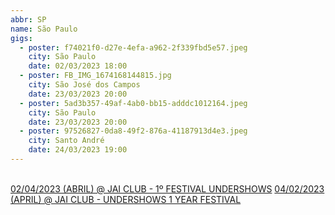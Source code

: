 ```yaml
---
abbr: SP
name: São Paulo
gigs:
  - poster: f74021f0-d27e-4efa-a962-2f339fbd5e57.jpeg
    city: São Paulo
    date: 02/03/2023 18:00
  - poster: FB_IMG_1674168144815.jpg
    city: São José dos Campos
    date: 23/03/2023 20:00
  - poster: 5ad3b357-49af-4ab0-bb15-adddc1012164.jpeg
    city: São Paulo
    date: 23/03/2023 20:00
  - poster: 97526827-0da8-49f2-876a-41187913d4e3.jpeg
    city: Santo André
    date: 24/03/2023 19:00
---
```


<br />
<a href="javascript:void(null)" class="class1"
  >02/04/2023 (ABRIL) @ JAI CLUB - 1º FESTIVAL UNDERSHOWS</a
>
<a href="javascript:void(null)" class="class1"
  >04/02/2023 (APRIL) @ JAI CLUB - UNDERSHOWS 1 YEAR FESTIVAL</a
>